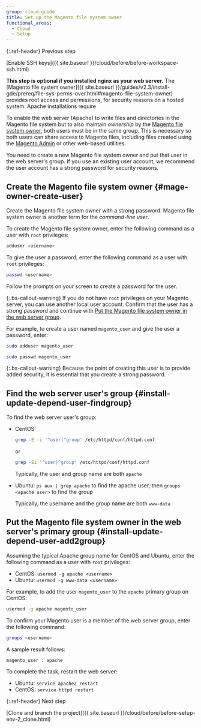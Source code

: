 ```yaml
---
group: cloud-guide
title: Set up the Magento file system owner
functional_areas:
  - Cloud
  - Setup
---
```


{:.ref-header}
Previous step

[Enable SSH keys]({{ site.baseurl }}/cloud/before/before-workspace-ssh.html)

**This step is optional if you installed nginx as your web server.** The [Magento file system owner]({{ site.baseurl }}/guides/v2.3/install-gde/prereq/file-sys-perms-over.html#magento-file-system-owner) provides root access and permissions, for security reasons on a hosted system. Apache installations require

To enable the web server (Apache) to write files and directories in the Magento file system but to also maintain *ownership* by the [Magento file system owner](https://glossary.magento.com/magento-file-system-owner), both users must be in the same group. This is necessary so both users can share access to Magento files, including files created using the [Magento Admin](https://glossary.magento.com/magento-admin) or other web-based utilities.

You need to create a new Magento file system owner and put that user in the web server's group. If you use an existing user account, we recommend the user account has a strong password for security reasons.

## Create the Magento file system owner {#mage-owner-create-user}

Create the Magento file system owner with a strong password. Magento file system owner is another term for the *command-line user*.

To create the Magento file system owner, enter the following command as a user with `root` privileges:

```bash
adduser <username>
```

To give the user a password, enter the following command as a user with `root` privileges:

```bash
passwd <username>
```

Follow the prompts on your screen to create a password for the user.

{:.bs-callout-warning}
If you do not have `root` privileges on your Magento server, you can use another local user account. Confirm that the user has a strong password and continue with [Put the Magento file system owner in the web server group](#install-update-depend-user-add2group).

For example, to create a user named `magento_user` and give the user a password, enter:

```bash
sudo adduser magento_user
```

```bash
sudo passwd magento_user
```

{:.bs-callout-warning}
Because the point of creating this user is to provide added security, it is essential that you create a strong password.

## Find the web server user's group {#install-update-depend-user-findgroup}

To find the web server user's group:

*  CentOS:

   ```bash
   grep -E -i '^user|^group' /etc/httpd/conf/httpd.conf
   ```

   or

   ```bash
   grep -Ei '^user|^group' /etc/httpd/conf/httpd.conf
   ```

   Typically, the user and group name are both `apache`

*  Ubuntu: `ps aux | grep apache` to find the apache user, then `groups <apache user>` to find the group

   Typically, the username and the group name are both `www-data`

## Put the Magento file system owner in the web server's primary group {#install-update-depend-user-add2group}

Assuming the typical Apache group name for CentOS and Ubuntu, enter the following command as a user with `root` privileges:

*  CentOS: `usermod -g apache <username>`
*  Ubuntu: `usermod -g www-data <username>`

For example, to add the user `magento_user` to the `apache` primary group on CentOS:

```bash
usermod -g apache magento_user
```

To confirm your Magento user is a member of the web server group, enter the following command:

```bash
groups <username>
```

A sample result follows:

```terminal
magento_user : apache
```

To complete the task, restart the web server:

*  Ubuntu: `service apache2 restart`
*  CentOS: `service httpd restart`

{:.ref-header}
Next step

[Clone and branch the project]({{ site.baseurl }}/cloud/before/before-setup-env-2_clone.html)
